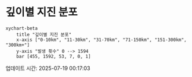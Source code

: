 # 깊이별 지진 분포

```mermaid
xychart-beta
    title "깊이별 지진 분포"
    x-axis ["0-10km", "11-30km", "31-70km", "71-150km", "151-300km", "300km+"]
    y-axis "발생 횟수" 0 --> 1594
    bar [455, 1592, 53, 7, 0, 1]
```

업데이트 시간: 2025-07-19 00:17:03

